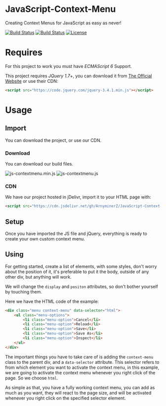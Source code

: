 # JavaScript-Context-Menu
Creating Context Menus for JavaScript as easy as never!

[![Build Status](https://img.shields.io/github/forks/ArnyminerZ/JavaScript-Translator.svg?style=flat-square)](https://github.com/ArnyminerZ/JavaScript-Translator)
[![Build Status](https://img.shields.io/github/stars/ArnyminerZ/JavaScript-Translator.svg?style=flat-square)](https://github.com/ArnyminerZ/JavaScript-Translator)
[![License](https://img.shields.io/github/license/ArnyminerZ/JavaScript-Translator.svg?style=flat-square)](https://github.com/ArnyminerZ/JavaScript-Translator)

# Requires
For this project to work you must have *ECMAScript 6* Support.

This project requires *JQuery 1.7*+, you can download it from [The Official Website](https://jquery.com/) or use their CDN:
```html
<script src="https://code.jquery.com/jquery-3.4.1.min.js"></script>
```

# Usage
## Import
You can download the project, or use our CDN.
### Download
You can download our build files.

![js-contextmenu.min.js](https://img.shields.io/static/v1.svg?label=1.2.0&message=js-contextmenu.min.js&color=success&url=https://cdn.jsdelivr.net/gh/ArnyminerZ/JavaScript-Context-Menu@1.0.0/dist/js-contextmenu.min.js&style=flat-square)
![js-contextmenu.js](https://img.shields.io/static/v1.svg?label=1.2.0&message=js-contextmenu.js&color=success&url=https://cdn.jsdelivr.net/gh/ArnyminerZ/JavaScript-Context-Menu@1.0.0/dist/js-contextmenu.js&style=flat-square)
### CDN
We have our project hosted in jDelivr, import it to your HTML page with:
```HTML
<script src="https://cdn.jsdelivr.net/gh/ArnyminerZ/JavaScript-Context-Menu@1.0.0/dist/js-contextmenu.min.js"></script>
```
## Setup
Once you have imported the JS file and jQuery, everything is ready to create your own custom context menu.

## Using
For getting started, create a list of elements, with some styles, don't worry about the position of it, it's preferable 
to put it the body, outside of any other div, but anything will work.

We will change the `display` and `positon` attributes, so don't bother yourself by touching them.

Here we have the HTML code of the example:
```html
<div class="menu context-menu" data-selector="html">
    <ul class="menu-options">
        <li class="menu-option">Cancel</li>
        <li class="menu-option">Reload</li>
        <li class="menu-option">Save</li>
        <li class="menu-option">Save As</li>
        <li class="menu-option">Inspect</li>
    </ul>
</div>
```
The important things you have to take care of is adding the `context-menu` class to the parent div, and a `data-selector`
attribute. This selector refers to from which element you want to activate the context menu, in this example, we are going
to activate the context menu whenever you right click of the page. So we choose `html`.

As simple as that, you have a fully working context menu, you can add as much as you want, they will react to the page
size, and will be activated whenever you right click on the specified selector element.